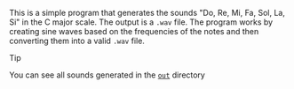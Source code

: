 This is a simple program that generates the sounds "Do, Re, Mi, Fa, Sol, La, Si" in the C major scale. The output is a `.wav` file. The program works by creating sine waves based on the frequencies of the notes and then converting them into a valid `.wav` file. 

> [!TIP]
> You can see all sounds generated in the [`out`](out/) directory
